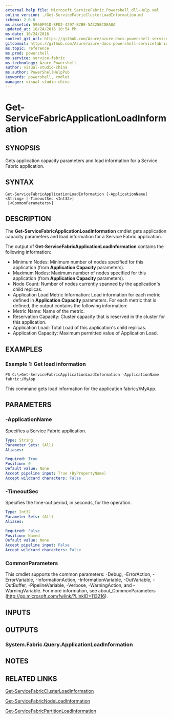 ```yaml
---
external help file: Microsoft.ServiceFabric.Powershell.dll-Help.xml
online version: ./Get-ServiceFabricClusterLoadInformation.md
schema: 2.0.0
ms.assetid: 5960F91D-BFD2-4297-B7BE-5A325BCDEA0A
updated_at: 10/24/2016 10:54 PM
ms.date: 10/24/2016
content_git_url: https://github.com/Azure/azure-docs-powershell-servicefabric/blob/master/Service-Fabric-cmdlets/ServiceFabric/vlatest/Get-ServiceFabricApplicationLoadInformation.md
gitcommit: https://github.com/Azure/azure-docs-powershell-servicefabric/blob/865a3e19e58e9be5871c4d9834591e4ba1c1b9ec/Service-Fabric-cmdlets/ServiceFabric/vlatest/Get-ServiceFabricApplicationLoadInformation.md
ms.topic: reference
ms.prod: powershell
ms.service: service-fabric
ms.technology: Azure Powershell
author: visual-studio-china
ms.author: PowerShellHelpPub
keywords: powershell, cmdlet
manager: visual-studio-china
---
```


# Get-ServiceFabricApplicationLoadInformation

## SYNOPSIS
Gets application capacity parameters and load information for a Service Fabric application.

## SYNTAX

```
Get-ServiceFabricApplicationLoadInformation [-ApplicationName] <String> [-TimeoutSec <Int32>]
 [<CommonParameters>]
```

## DESCRIPTION
The **Get-ServiceFabricApplicationLoadInformation** cmdlet gets application capacity parameters and load information for a Service Fabric application.

The output of **Get-ServiceFabricApplicationLoadInformation** contains the following information: 

- Minimum Nodes: Minimum number of nodes specified for this application (from **Application Capacity** parameters). 
- Maximum Nodes: Maximum number of nodes specified for this application (from **Application Capacity** parameters). 
- Node Count: Number of nodes currently spanned by the application's child replicas. 
- Application Load Metric Information: Load information for each metric defined in **Application Capacity** parameters. 
For each metric that is defined, the output contains the following information: 
- Metric Name: Name of the metric. 
- Reservation Capacity: Cluster capacity that is reserved in the cluster for this application. 
- Application Load: Total Load of this application's child replicas. 
- Application Capacity: Maximum permitted value of Application Load.

## EXAMPLES

### Example 1: Get load information
```
PS C:\>Get-ServiceFabricApplicationLoadInformation -ApplicationName fabric:/MyApp
```

This command gets load information for the application fabric://MyApp.

## PARAMETERS

### -ApplicationName
Specifies a Service Fabric application.

```yaml
Type: String
Parameter Sets: (All)
Aliases: 

Required: True
Position: 0
Default value: None
Accept pipeline input: True (ByPropertyName)
Accept wildcard characters: False
```

### -TimeoutSec
Specifies the time-out period, in seconds, for the operation.

```yaml
Type: Int32
Parameter Sets: (All)
Aliases: 

Required: False
Position: Named
Default value: None
Accept pipeline input: False
Accept wildcard characters: False
```

### CommonParameters
This cmdlet supports the common parameters: -Debug, -ErrorAction, -ErrorVariable, -InformationAction, -InformationVariable, -OutVariable, -OutBuffer, -PipelineVariable, -Verbose, -WarningAction, and -WarningVariable. For more information, see about_CommonParameters (http://go.microsoft.com/fwlink/?LinkID=113216).

## INPUTS

## OUTPUTS

### System.Fabric.Query.ApplicationLoadInformation

## NOTES

## RELATED LINKS

[Get-ServiceFabricClusterLoadInformation](xref:ServiceFabric/vlatest/Get-ServiceFabricClusterLoadInformation.md)

[Get-ServiceFabricNodeLoadInformation](xref:ServiceFabric/vlatest/Get-ServiceFabricNodeLoadInformation.md)

[Get-ServiceFabricPartitionLoadInformation](xref:ServiceFabric/vlatest/Get-ServiceFabricPartitionLoadInformation.md)



